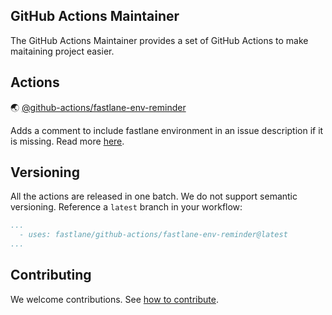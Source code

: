 ## GitHub Actions Maintainer 

The GitHub Actions Maintainer provides a set of GitHub Actions to make maitaining project easier.

## Actions

🌏 [@github-actions/fastlane-env-reminder](fastlane-env-reminder) 


Adds a comment to include fastlane environment in an issue description if it is missing. Read more [here](fastlane-env-reminder).

## Versioning 

All the actions are released in one batch. We do not support semantic versioning. Reference a `latest` branch in your workflow:

```yaml
...
  - uses: fastlane/github-actions/fastlane-env-reminder@latest
...
```

## Contributing

We welcome contributions.  See [how to contribute](CONTRIBUTING.md).
